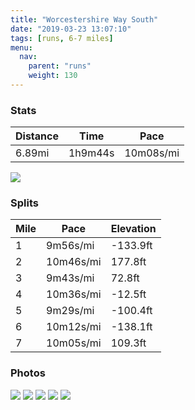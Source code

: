 ```yaml
---
title: "Worcestershire Way South"
date: "2019-03-23 13:07:10"
tags: [runs, 6-7 miles]
menu:
  nav:
    parent: "runs"
    weight: 130
---
```


### Stats

| Distance | Time | Pace |
|----------|------|------|
|6.89mi|1h9m44s|10m08s/mi|

<img src='https://maps.googleapis.com/maps/api/staticmap?maptype=roadmap&path=enc:mi{}HxvsMyDgg@pAk^}CgOrA{EvQcF|F}[rGuTtDwBpAyG@zGzGqBbOtDx@aEvFgF|e@wL~PyKnY|IbSAxEaRfGxLuDiJeBu@cElQoSBkY{IyPzK}e@tLsFbFw@fEmEiBkCpA_HwD_KpEwItWmFf[sQbEkA|DbDpPgBtLFbOfBh]hA|C&key=AIzaSyC1MId7bFpkLXNAaYhBSTb8jLyiSqzbDtM&size=800x800&markers=color:yellow|label:S|52.24615,-2.39997&markers=color:green|label:F|52.246159999999996,-2.39901'>

### Splits

| Mile | Pace | Elevation |
|------|------|-----------|
|1|9m56s/mi|-133.9ft|
|2|10m46s/mi|177.8ft|
|3|9m43s/mi|72.8ft|
|4|10m36s/mi|-12.5ft|
|5|9m29s/mi|-100.4ft|
|6|10m12s/mi|-138.1ft|
|7|10m05s/mi|109.3ft|

### Photos
<img src='https://dgtzuqphqg23d.cloudfront.net/lu3lsOnfsUVQ1rHhAG5rL_4rI1FGVCggwkOHIAF_Jl8-576x768.jpg'>

<img src='https://dgtzuqphqg23d.cloudfront.net/hJuifTrTHc4_rMZ2giLY-Q1QDntN2ziH1xPJ_kICHAw-768x576.jpg'>

<img src='https://dgtzuqphqg23d.cloudfront.net/PXMjLkwKOyT6H0ZacuYTUOUmWjcSf7XcIehs8s6Zfrc-576x768.jpg'>

<img src='https://dgtzuqphqg23d.cloudfront.net/PRmKq44eiwlBnF-MPkrlGgQHv_VWWLNeMaHinwFeU04-768x576.jpg'>

<img src='https://dgtzuqphqg23d.cloudfront.net/ArYHDeBEVYrlgCUSeAiOJv4TAk9PY-vF2qWsIcVLS0g-768x576.jpg'>
